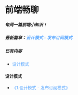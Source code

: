 # 前端畅聊
##### 每周一篇前端小知识！
##### 最新篇章：<font color=#58a6ff >设计模式 - 发布订阅模式</font>
##### 已有内容
  - <font color=#58a6ff >设计模式</font>
#### 设计模式
- <font color=#58a6ff >《1.设计模式 - 发布订阅模式》</font>
